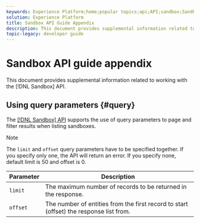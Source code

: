 ```yaml
---
keywords: Experience Platform;home;popular topics;api;API;sandbox;Sandbox;sandboxes;Sandboxes
solution: Experience Platform
title: Sandbox API Guide Appendix
description: This document provides supplemental information related to working with the Sandbox API.
topic-legacy: developer guide
---
```

# Sandbox API guide appendix

This document provides supplemental information related to working with the [!DNL Sandbox] API.

## Using query parameters {#query}

The [[!DNL Sandbox] API](https://www.adobe.io/experience-platform-apis/references/sandbox) supports the use of query parameters to page and filter results when listing sandboxes.

>[!NOTE]
>
>The `limit` and `offset` query parameters have to be specified together. If you specify only one, the API will return an error. If you specify none, default limit is 50 and offset is 0.

| Parameter | Description |
| --- | --- |
| `limit` | The maximum number of records to be returned in the response. |
| `offset` | The number of entities from the first record to start (offset) the response list from. |
